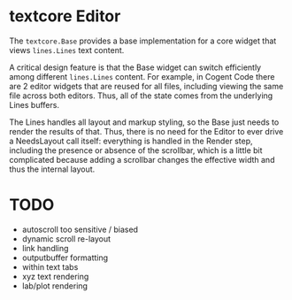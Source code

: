 # textcore Editor

The `textcore.Base` provides a base implementation for a core widget that views `lines.Lines` text content.

A critical design feature is that the Base widget can switch efficiently among different `lines.Lines` content. For example, in Cogent Code there are 2 editor widgets that are reused for all files, including viewing the same file across both editors. Thus, all of the state comes from the underlying Lines buffers.

The Lines handles all layout and markup styling, so the Base just needs to render the results of that. Thus, there is no need for the Editor to ever drive a NeedsLayout call itself: everything is handled in the Render step, including the presence or absence of the scrollbar, which is a little bit complicated because adding a scrollbar changes the effective width and thus the internal layout.

# TODO

* autoscroll too sensitive / biased
* dynamic scroll re-layout
* link handling
* outputbuffer formatting
* within text tabs
* xyz text rendering
* lab/plot rendering

